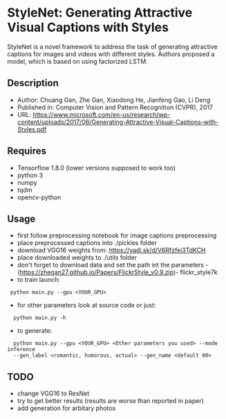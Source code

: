 # StyleNet: Generating Attractive Visual Captions with Styles

StyleNet is a novel framework to address the task of generating attractive captions for images and videos with different styles. Authors proposed a model, which is based on using
factorized LSTM.


## Description
- Author: Chuang Gan, Zhe Gan, Xiaodong He, Jianfeng Gao, Li Deng
- Published in: Computer Vision and Pattern Recognition (CVPR), 2017
- URL:  https://www.microsoft.com/en-us/research/wp-content/uploads/2017/06/Generating-Attractive-Visual-Captions-with-Styles.pdf

## Requires
- Tensorflow 1.8.0 (lower versions supposed to work too)
- python 3
- numpy
- tqdm
- opencv-python

## Usage
- first follow preprocessing notebook for image captions preprocessing
- place preprocessed captions into ./pickles folder
- download VGG16 weights from: https://yadi.sk/d/V6Rfzfei3TdKCH
- place downloaded weights to ./utils folder
- don't forget to download data and set the path int the parameters -(https://zhegan27.github.io/Papers/FlickrStyle_v0.9.zip)- flickr_style7k
- to train launch:
```
 python main.py --gpu <YOUR_GPU>
```
- for other parameters look at source code or just:
```
  python main.py -h
```
- to generate:
```
  python main.py --gpu <YOUR_GPU> <Other parameters you used> --mode inference
  --gen_label <romantic, humorous, actual> --gen_name <default 00>
```

## TODO
- change VGG16 to ResNet
- try to get better results (results are worse than reported in paper)
- add generation for arbitary photos
